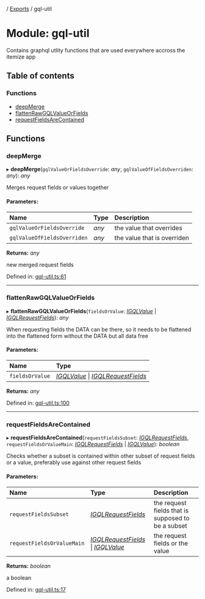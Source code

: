 [](../README.md) / [Exports](../modules.md) / gql-util

# Module: gql-util

Contains graphql utlity functions that are used everywhere accross
the itemize app

## Table of contents

### Functions

- [deepMerge](gql_util.md#deepmerge)
- [flattenRawGQLValueOrFields](gql_util.md#flattenrawgqlvalueorfields)
- [requestFieldsAreContained](gql_util.md#requestfieldsarecontained)

## Functions

### deepMerge

▸ **deepMerge**(`gqlValueOrFieldsOverride`: *any*, `gqlValueOfFieldsOverriden`: *any*): *any*

Merges request fields or values together

#### Parameters:

Name | Type | Description |
:------ | :------ | :------ |
`gqlValueOrFieldsOverride` | *any* | the value that overrides   |
`gqlValueOfFieldsOverriden` | *any* | the value that is overriden   |

**Returns:** *any*

new merged request fields

Defined in: [gql-util.ts:61](https://github.com/onzag/itemize/blob/55e63f2c/gql-util.ts#L61)

___

### flattenRawGQLValueOrFields

▸ **flattenRawGQLValueOrFields**(`fieldsOrValue`: [*IGQLValue*](../interfaces/gql_querier.igqlvalue.md) \| [*IGQLRequestFields*](../interfaces/gql_querier.igqlrequestfields.md)): *any*

When requesting fields the DATA can be there, so it needs to be flattened
into the flattened form without the DATA but all data free

#### Parameters:

Name | Type |
:------ | :------ |
`fieldsOrValue` | [*IGQLValue*](../interfaces/gql_querier.igqlvalue.md) \| [*IGQLRequestFields*](../interfaces/gql_querier.igqlrequestfields.md) |

**Returns:** *any*

Defined in: [gql-util.ts:100](https://github.com/onzag/itemize/blob/55e63f2c/gql-util.ts#L100)

___

### requestFieldsAreContained

▸ **requestFieldsAreContained**(`requestFieldsSubset`: [*IGQLRequestFields*](../interfaces/gql_querier.igqlrequestfields.md), `requestFieldsOrValueMain`: [*IGQLRequestFields*](../interfaces/gql_querier.igqlrequestfields.md) \| [*IGQLValue*](../interfaces/gql_querier.igqlvalue.md)): *boolean*

Checks whether a subset is contained within other subset of
request fields or a value, preferably use against other request fields

#### Parameters:

Name | Type | Description |
:------ | :------ | :------ |
`requestFieldsSubset` | [*IGQLRequestFields*](../interfaces/gql_querier.igqlrequestfields.md) | the request fields that is supposed to be a subset   |
`requestFieldsOrValueMain` | [*IGQLRequestFields*](../interfaces/gql_querier.igqlrequestfields.md) \| [*IGQLValue*](../interfaces/gql_querier.igqlvalue.md) | the request fields or the value   |

**Returns:** *boolean*

a boolean

Defined in: [gql-util.ts:17](https://github.com/onzag/itemize/blob/55e63f2c/gql-util.ts#L17)
